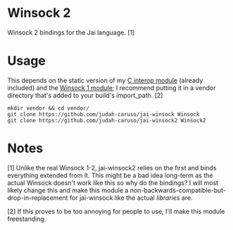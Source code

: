 # Winsock 2

Winsock 2 bindings for the Jai language. [1]

# Usage

This depends on the static version of my [C interop module](https://github.com/judah-caruso/C) (already included) and the [Winsock 1 module](https://github.com/judah-caruso/jai-winsock); I recommend putting it in a vendor directory that's added to your build's import_path. [2]

```shell
mkdir vendor && cd vendor/
git clone https://github.com/judah-caruso/jai-winsock Winsock
git clone https://github.com/judah-caruso/jai-winsock2 Winsock2
```

# Notes

[1] Unlike the real Winsock 1-2, jai-winsock2 relies on the first and binds everything extended from it. This might be a bad idea long-term as the actual Winsock doesn't work like this so why do the bindings? I will most likely change this and make this module a non-backwards-compatible-but-drop-in-replacement for jai-winsock like the actual *libraries* are.  

[2] If this proves to be too annoying for people to use, I'll make this module freestanding. 

